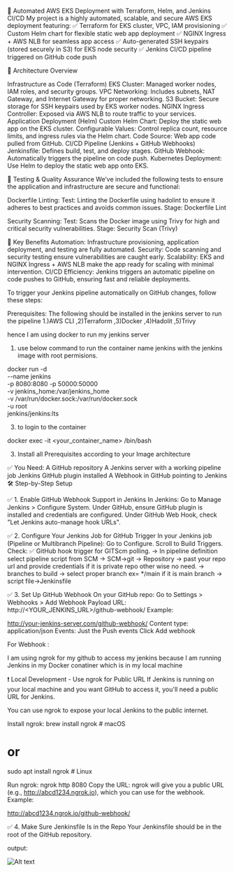 🚀 Automated AWS EKS Deployment with Terraform, Helm, and Jenkins CI/CD
My project is a highly automated, scalable, and secure AWS EKS deployment featuring:
✅ Terraform for EKS cluster, VPC, IAM provisioning
✅ Custom Helm chart for flexible static web app deployment
✅ NGINX Ingress + AWS NLB for seamless app access
✅ Auto-generated SSH keypairs (stored securely in S3) for EKS node security
✅ Jenkins CI/CD pipeline triggered on GitHub code push

📐 Architecture Overview

Infrastructure as Code (Terraform)
EKS Cluster: Managed worker nodes, IAM roles, and security groups.
VPC Networking: Includes subnets, NAT Gateway, and Internet Gateway for proper networking.
S3 Bucket: Secure storage for SSH keypairs used by EKS worker nodes.
NGINX Ingress Controller: Exposed via AWS NLB to route traffic to your services.
Application Deployment (Helm)
Custom Helm Chart: Deploy the static web app on the EKS cluster.
Configurable Values: Control replica count, resource limits, and ingress rules via the Helm chart.
Code Source: Web app code pulled from GitHub.
CI/CD Pipeline (Jenkins + GitHub Webhooks)
Jenkinsfile: Defines build, test, and deploy stages.
GitHub Webhook: Automatically triggers the pipeline on code push.
Kubernetes Deployment: Use Helm to deploy the static web app onto EKS.

🧪 Testing & Quality Assurance
We’ve included the following tests to ensure the application and infrastructure are secure and functional:

Dockerfile Linting:
Test: Linting the Dockerfile using hadolint to ensure it adheres to best practices and avoids common issues.
Stage: Dockerfile Lint

Security Scanning:
Test: Scans the Docker image using Trivy for high and critical security vulnerabilities.
Stage: Security Scan (Trivy)

🚀 Key Benefits
Automation: Infrastructure provisioning, application deployment, and testing are fully automated.
Security: Code scanning and security testing ensure vulnerabilities are caught early.
Scalability: EKS and NGINX Ingress + AWS NLB make the app ready for scaling with minimal intervention.
CI/CD Efficiency: Jenkins triggers an automatic pipeline on code pushes to GitHub, ensuring fast and reliable deployments.


To trigger your Jenkins pipeline automatically on GitHub changes, follow these steps:

Prerequisites:
The following should be installed in the jenkins server to run the pipeline
1.)AWS CLI ,2)Terraform ,3)Docker ,4)Hadolit ,5)Trivy

hence I am using docker to run my jenkins server 
1) use below command to run the container name jenkins with the jenkins image with root permisions.

docker run -d \
  --name jenkins \
  -p 8080:8080 -p 50000:50000 \
  -v jenkins_home:/var/jenkins_home \
  -v /var/run/docker.sock:/var/run/docker.sock \
  -u root \
  jenkins/jenkins:lts

3) to login to the container

docker exec -it <your_container_name> /bin/bash

3) Install all Prerequisites according to your Image architecture


✅ You Need:
A GitHub repository
A Jenkins server with a working pipeline job
Jenkins GitHub plugin installed
A Webhook in GitHub pointing to Jenkins
🛠️ Step-by-Step Setup

✅ 1. Enable GitHub Webhook Support in Jenkins
In Jenkins:
Go to Manage Jenkins > Configure System.
Under GitHub, ensure GitHub plugin is installed and credentials are configured.
Under GitHub Web Hook, check "Let Jenkins auto-manage hook URLs".

✅ 2. Configure Your Jenkins Job for GitHub Trigger
In your Jenkins job (Pipeline or Multibranch Pipeline):
Go to Configure.
Scroll to Build Triggers.
Check: ✅ GitHub hook trigger for GITScm polling.
-> In pipeline definition select pipeline script from SCM
-> SCM->git
-> Repository -> past your repo url and provide credentials if it is private repo 
other wise no need.
-> branches to build -> select proper branch ex= */main if it is main branch
-> script file->Jenkinsfile

✅ 3. Set Up GitHub Webhook
On your GitHub repo:
Go to Settings > Webhooks > Add Webhook
Payload URL:
http://<YOUR_JENKINS_URL>/github-webhook/
Example:

http://your-jenkins-server.com/github-webhook/
Content type: application/json
Events: Just the Push events
Click Add webhook

For Webhook :

I am using ngrok for my github to access my jenkins 
because I am running Jenkins in my Docker conatiner which is in my local machine


❗ Local Development - Use ngrok for Public URL
If Jenkins is running on your local machine and you want GitHub to access it, you'll need a public URL for Jenkins.

You can use ngrok to expose your local Jenkins to the public internet.

Install ngrok:
brew install ngrok   # macOS
# or
sudo apt install ngrok  # Linux

Run ngrok:
ngrok http 8080
Copy the URL:
ngrok will give you a public URL (e.g., http://abcd1234.ngrok.io), which you can use for the webhook.
Example:

http://abcd1234.ngrok.io/github-webhook/



✅ 4. Make Sure Jenkinsfile Is in the Repo
Your Jenkinsfile should be in the root of the GitHub repository.


output:

![Alt text](<Screenshot 2025-05-12 at 1.03.14 AM.png>)
